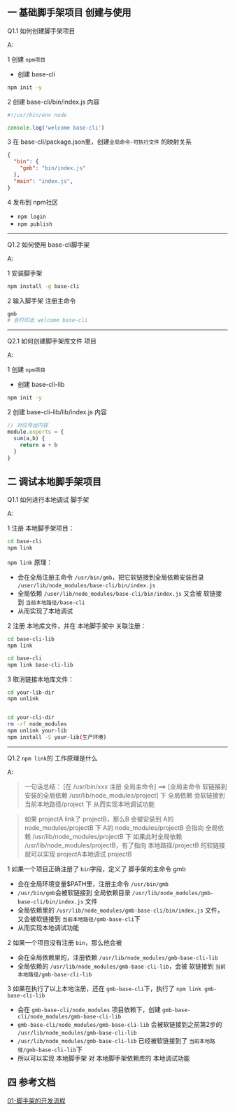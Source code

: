 ## 一 基础脚手架项目 创建与使用

Q1.1 如何创建脚手架项目

A:

1 创建 `npm项目`
  - 创建 base-cli

```bash
npm init -y
```

2 创建 base-cli/bin/index.js 内容

```js
#!/usr/bin/env node

console.log('welcome base-cli')
```

3 在 base-cli/package.json里，创建`全局命令-可执行文件` 的映射关系

```json
{
  "bin": {
    "gmb": "bin/index.js"
  },
  "main": "index.js",
}
```

4 发布到 npm社区
  - `npm login`
  - `npm publish`


----------------------------
Q1.2 如何使用 base-cli脚手架

A:

1 安装脚手架

```bash
npm install -g base-cli
```

2 输入脚手架 注册主命令

```bash
gmb  
# 会打印出 welcome base-cli
```

-------------------------------
Q2.1 如何创建脚手架库文件 项目

A:

1 创建 `npm项目`
  - 创建 base-cli-lib

```bash
npm init -y
```

2 创建 base-cli-lib/lib/index.js 内容

```js
// 对应导出内容
module.exports = {
  sum(a,b) {
    return a + b
  }
}
```




## 二 调试本地脚手架项目

Q1.1 如何进行本地调试 脚手架

A:

1 注册 本地脚手架项目：

```bash
cd base-cli
npm link
```

`npm link` 原理：
  - 会在全局注册主命令 `/usr/bin/gmb`，把它软链接到全局依赖安装目录 `/user/lib/node_modules/base-cli/bin/index.js`
  - 全局依赖 `/user/lib/node_modules/base-cli/bin/index.js` 又会被 软链接到 `当前本地路径/base-cli`
  - 从而实现了本地调试


2 注册 本地库文件，并在 本地脚手架中 关联注册：

```bash
cd base-cli-lib
npm link

cd base-cli
npm link base-cli-lib
```

3 取消链接本地库文件：

```bash
cd your-lib-dir
npm unlink


cd your-cli-dir
rm -rf node_modules
npm unlink your-lib
npm install -S your-lib(生产环境)
```


------------------------------------
Q1.2 `npm link`的 工作原理是什么

A:

> 一句话总结：
> [在 /usr/bin/xxx 注册 全局主命令] ==> 
> [全局主命令 软链接到 安装的全局依赖 /usr/lib/node_modules/project] 下
> 全局依赖 会软链接到 当前本地路径/project 下
> 从而实现本地调试功能

> 如果 projectA link了 projectB，那么B 会被安装到 A的 node_modules/projectB 下
> A的 node_modules/projectB 会指向 全局依赖  /usr/lib/node_modules/projectB 下
> 如果此时全局依赖 /usr/lib/node_modules/projectB，有了指向 本地路径/projectB 的软链接
> 就可以实现 projectA本地调试 projectB


1 如果一个项目正确注册了 `bin`字段，定义了 脚手架的主命令 gmb
  - 会在全局环境变量$PATH里，注册主命令 `/usr/bin/gmb`
  - `/usr/bin/gmb`会被软链接到 全局依赖目录 `/usr/lib/node_modules/gmb-base-cli/bin/index.js` 文件
  - 全局依赖里的 `/usr/lib/node_modules/gmb-base-cli/bin/index.js` 文件，又会被软链接到 `当前本地路径/gmb-base-cli`下
  - 从而实现本地调试功能


2 如果一个项目没有注册 `bin`，那么他会被
  - 会在全局依赖里的，注册依赖 `/usr/lib/node_modules/gmb-base-cli-lib`
  - 全局依赖的 `/usr/lib/node_modules/gmb-base-cli-lib`，会被 软链接到 `当前本地路径/gmb-base-cli-lib`
   
  
3 如果在执行了以上本地注册，还在 `gmb-base-cli`下，执行了 `npm link gmb-base-cli-lib`
  - 会在 `gmb-base-cli/node_modules` 项目依赖下，创建 `gmb-base-cli/node_modules/gmb-base-cli-lib`
  - `gmb-base-cli/node_modules/gmb-base-cli-lib` 会被软链接到之前第2步的 `/usr/lib/node_modules/gmb-base-cli-lib`
  - `/usr/lib/node_modules/gmb-base-cli-lib` 已经被软链接到了 `当前本地路径/gmb-base-cli-lib`下
  - 所以可以实现 本地脚手架 对 本地脚手架依赖库的 本地调试功能



## 四 参考文档

[01-脚手架的开发流程](../../1.2-cli-docs/2.2-脚手架的开发流程.md)
